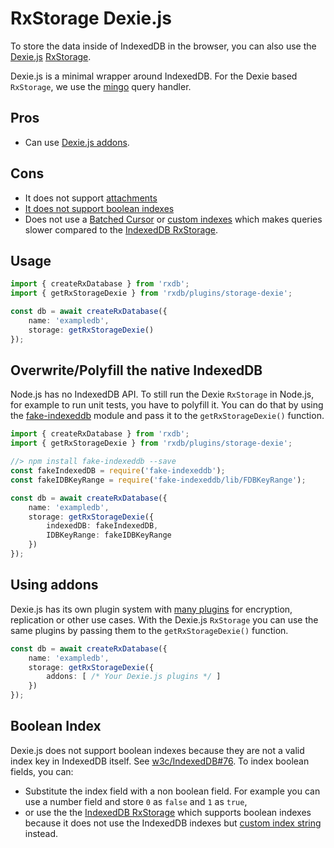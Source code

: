 # RxStorage Dexie.js

To store the data inside of IndexedDB in the browser, you can also use the [Dexie.js](https://github.com/dexie/Dexie.js) [RxStorage](./rx-storage.md).

Dexie.js is a minimal wrapper around IndexedDB.
For the Dexie based `RxStorage`, we use the [mingo](https://github.com/kofrasa/mingo) query handler.

## Pros 
  - Can use [Dexie.js addons](https://dexie.org/docs/Tutorial/Building-Addons).

## Cons
  - It does not support [attachments](./rx-attachment.md)
  - [It does not support boolean indexes](#boolean-index)
  - Does not use a [Batched Cursor](./slow-indexeddb.md#batched-cursor) or [custom indexes](./slow-indexeddb.md#custom-indexes) which makes queries slower compared to the [IndexedDB RxStorage](./rx-storage-indexeddb.md).

## Usage

```ts
import { createRxDatabase } from 'rxdb';
import { getRxStorageDexie } from 'rxdb/plugins/storage-dexie';

const db = await createRxDatabase({
    name: 'exampledb',
    storage: getRxStorageDexie()
});
```


## Overwrite/Polyfill the native IndexedDB

Node.js has no IndexedDB API. To still run the Dexie `RxStorage` in Node.js, for example to run unit tests, you have to polyfill it.
You can do that by using the [fake-indexeddb](https://github.com/dumbmatter/fakeIndexedDB) module and pass it to the `getRxStorageDexie()` function.

```ts
import { createRxDatabase } from 'rxdb';
import { getRxStorageDexie } from 'rxdb/plugins/storage-dexie';

//> npm install fake-indexeddb --save
const fakeIndexedDB = require('fake-indexeddb');
const fakeIDBKeyRange = require('fake-indexeddb/lib/FDBKeyRange');

const db = await createRxDatabase({
    name: 'exampledb',
    storage: getRxStorageDexie({
        indexedDB: fakeIndexedDB,
        IDBKeyRange: fakeIDBKeyRange
    })
});

```


## Using addons

Dexie.js has its own plugin system with [many plugins](https://dexie.org/docs/DerivedWork#known-addons) for encryption, replication or other use cases. With the Dexie.js `RxStorage` you can use the same plugins by passing them to the `getRxStorageDexie()` function.

```ts
const db = await createRxDatabase({
    name: 'exampledb',
    storage: getRxStorageDexie({
        addons: [ /* Your Dexie.js plugins */ ]
    })
});
```


## Boolean Index

Dexie.js does not support boolean indexes because they are not a valid index key in IndexedDB itself. See [w3c/IndexedDB#76](https://github.com/w3c/IndexedDB/issues/76). To index boolean fields, you can:
- Substitute the index field with a non boolean field. For example you can use a number field and store `0` as `false` and `1` as `true`,
- or use the the [IndexedDB RxStorage](./rx-storage-indexeddb.md) which supports boolean indexes because it does not use the IndexedDB indexes but [custom index string](./slow-indexeddb.md#custom-indexes) instead.
